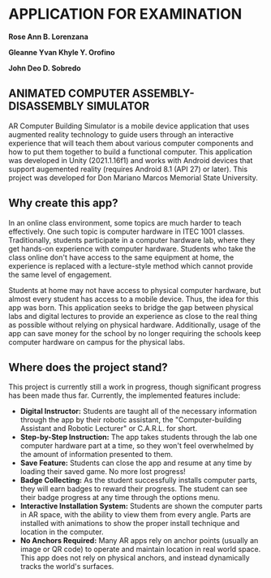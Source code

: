 # APPLICATION FOR EXAMINATION
**Rose Ann B. Lorenzana**

**Gleanne Yvan Khyle Y. Orofino**

**John Deo D. Sobredo**

## ANIMATED COMPUTER ASSEMBLY-DISASSEMBLY SIMULATOR
  AR Computer Building Simulator is a mobile device application that uses augmented reality technology to guide users through an interactive experience that will teach them about various computer components and how to put them together to build a functional computer. This application was developed in Unity (2021.1.16f1) and works with Android devices that support augemented reality (requires Android 8.1 (API 27) or later). This project was developed for Don Mariano Marcos Memorial State University.

## Why create this app?
  In an online class environment, some topics are much harder to teach effectively. One such topic is computer hardware in ITEC 1001 classes. Traditionally, students participate in a computer hardware lab, where they get hands-on experience with computer hardware. Students who take the class online don't have access to the same equipment at home, the experience is replaced with a lecture-style method which cannot provide the same level of engagement.
  
  Students at home may not have access to physical computer hardware, but almost every student has access to a mobile device. Thus, the idea for this app was born. This application seeks to bridge the gap between physical labs and digital lectures to provide an experience as close to the real thing as possible without relying on physical hardware. Additionally, usage of the app can save money for the school by no longer requiring the schools keep computer hardware on campus for the physical labs.

## Where does the project stand?
  This project is currently still a work in progress, though significant progress has been made thus far. Currently, the implemented features include:
  - **Digital Instructor:** Students are taught all of the necessary information through the app by their robotic assistant, the "Computer-building Assistant and Robotic Lecturer" or C.A.R.L. for short.
  - **Step-by-Step Instruction:** The app takes students through the lab one computer hardware part at a time, so they won't feel overwhelmed by the amount of information presented to them.
  - **Save Feature:** Students can close the app and resume at any time by loading their saved game. No more lost progress!
  - **Badge Collecting:** As the student successfully installs computer parts, they will earn badges to reward their progress. The student can see their badge progress at any time through the options menu.
  - **Interactive Installation System:** Students are shown the computer parts in AR space, with the ability to view them from every angle. Parts are installed with animations to show the proper install technique and location in the computer.
  - **No Anchors Required:** Many AR apps rely on anchor points (usually an image or QR code) to operate and maintain location in real world space. This app does not rely on physical anchors, and instead dynamically tracks the world's surfaces.
